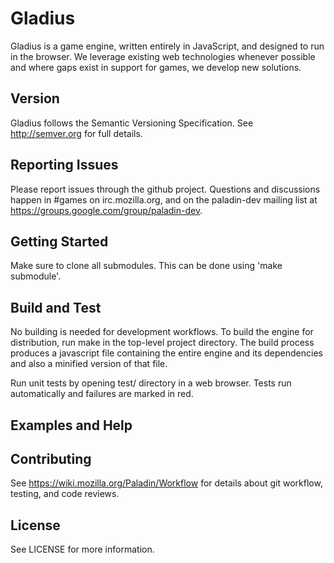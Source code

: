 # Gladius

Gladius is a game engine, written entirely in JavaScript, and designed to run in the browser. We leverage existing web technologies whenever possible and where gaps exist in support for games, we develop new solutions.

## Version

Gladius follows the Semantic Versioning Specification. See http://semver.org for full details.

## Reporting Issues

Please report issues through the github project. Questions and discussions happen in #games on irc.mozilla.org, and on the paladin-dev mailing list at https://groups.google.com/group/paladin-dev.

## Getting Started

Make sure to clone all submodules. This can be done using 'make submodule'.

## Build and Test

No building is needed for development workflows. To build the engine for distribution, run make in the top-level
project directory. The build process produces a javascript file containing the entire engine and its dependencies
and also a minified version of that file.

Run unit tests by opening test/ directory in a web browser. Tests run automatically and failures are marked in red.

## Examples and Help

## Contributing

See https://wiki.mozilla.org/Paladin/Workflow for details about git workflow, testing, and code reviews.

## License

See LICENSE for more information.
